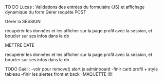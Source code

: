 TO DO Lucas :
Validations des entrées du formulaire (JS) et affichage dynamique du form
Gérer requête POST

Gérer la SESSION

récupérér les données et les afficher sur la page profil avec la session, et boucler sur ses infos dans la db

METTRE DATE

récupérér les données et les afficher sur la page profil avec la session, et boucler sur ses infos dans la db

TODO Gaël :
-voir pour remove() alert js adminboard
-finir card profil + style tableau
-finir les alertes front et back
-MAQUETTE !!!!
